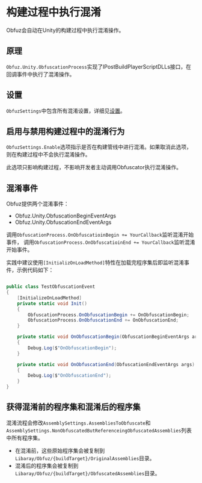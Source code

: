 # 构建过程中执行混淆

Obfuz会自动在Unity的构建过程中执行混淆操作。

## 原理

`Obfuz.Unity.ObfuscationProcess`实现了IPostBuildPlayerScriptDLLs接口，在回调事件中执行了混淆操作。

## 设置

`ObfuzSettings`中包含所有混淆设置，详细见[设置](./configuration)。

## 启用与禁用构建过程中的混淆行为

`ObfuzSettings.Enable`选项指示是否在构建管线中进行混淆。如果取消此选项，则在构建过程中不会执行混淆操作。

此选项只影响构建过程，不影响开发者主动调用Obfuscator执行混淆操作。

## 混淆事件

Obfuz提供两个混淆事件：

- Obfuz.Unity.ObfuscationBeginEventArgs
- Obfuz.Unity.ObfuscationEndEventArgs

调用`ObfuscationProcess.OnObfuscatioinBegin += YourCallback`监听混淆开始事件，
调用`ObfuscationProcess.OnObfuscatioinEnd += YourCallback`监听混淆开始事件。

实践中建议使用`[InitializOnLoadMethod]`特性在加载完程序集后即监听混淆事件，示例代码如下：

```csharp

public class TestObfuscationEvent
{
    [InitializeOnLoadMethod]
    private static void Init()
    {
        ObfuscationProcess.OnObfuscationBegin += OnObfuscationBegin;
        ObfuscationProcess.OnObfuscationEnd += OnObfuscationEnd;
    }

    private static void OnObfuscationBegin(ObfuscationBeginEventArgs args)
    {
        Debug.Log($"OnObfuscationBegin");
    }

    private static void OnObfuscationEnd(ObfuscationEndEventArgs args)
    {
        Debug.Log($"OnObfuscationEnd");
    }
}

```

## 获得混淆前的程序集和混淆后的程序集

混淆流程会修改`AssemblySettings.AssembliesToObfuscate`和`AssemblySettings.NonObfuscatedButReferenceingObfuscatedAssemblies`列表中所有程序集。

- 在混淆前，这些原始程序集会被复制到`Libaray/Obfuz/{buildTarget}/OriginalAssemblies`目录。
- 混淆后的程序集会被复制到`Libaray/Obfuz/{buildTarget}/ObfuscatedAssemblies`目录。

